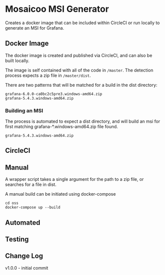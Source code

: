 # Mosaicoo MSI Generator

Creates a docker image that can be included within CircleCI or run locally to generate an MSI for Grafana.

## Docker Image

The docker image is created and published via CircleCI, and can also be built locally.

The image is self contained with all of the code in `/master`.
The detection process expects a zip file in `/master/dist`.

There are two patterns that will be matched for a build in the dist directory:

```
grafana-6.0.0-ca0bc2c5pre3.windows-amd64.zip
grafana-5.4.3.windows-amd64.zip
```

### Building an MSI

The process is automated to expect a dist directory, and will build an msi for first matching grafana-\*.windows-amd64.zip file found.

```
grafana-5.4.3.windows-amd64.zip
```

## CircleCI

## Manual

A wrapper script takes a single argument for the path to a zip file, or searches for a file in dist.

A manual build can be initiated using docker-compose

```
cd oss
docker-compose up --build
```

## Automated

## Testing

## Change Log

v1.0.0 - initial commit
